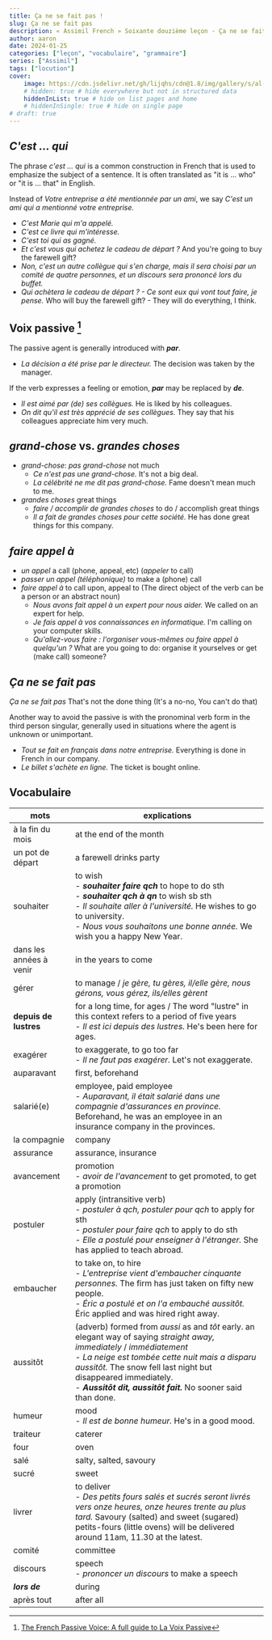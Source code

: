 ```yaml
---
title: Ça ne se fait pas !
slug: Ça ne se fait pas
description: « Assimil French » Soixante douzième leçon - Ça ne se fait pas !
author: aaron
date: 2024-01-25
categories: ["leçon", "vocabulaire", "grammaire"]
series: ["Assimil"]
tags: ["locution"]
cover: 
    image: https://cdn.jsdelivr.net/gh/lijqhs/cdn@1.8/img/gallery/s/al-elmes-ULHxWq8reao-unsplash.jpg
    # hidden: true # hide everywhere but not in structured data
    hiddenInList: true # hide on list pages and home
    # hiddenInSingle: true # hide on single page
# draft: true
---
```


## *C'est ... qui*

The phrase *c'est ... qui* is a common construction in French that is used to emphasize the subject of a sentence. It is often translated as "it is ... who" or "it is ... that" in English.

Instead of *Votre entreprise a été mentionnée par un ami*, we say *C'est un ami qui a mentionné votre entreprise.*

- *C'est Marie qui m'a appelé.*
- *C'est ce livre qui m'intéresse.*
- *C'est toi qui as gagné.*
- *Et c'est vous qui achetez le cadeau de départ ?* And you're going to buy the farewell gift?
- *Non, c'est un autre collègue qui s'en charge, mais il sera choisi par un comité de quatre personnes, et un discours sera prononcé lors du buffet.* 
- *Qui achètera le cadeau de départ ? - Ce sont eux qui vont tout faire, je pense.* Who will buy the farewell gift? - They will do everything, I think.

## Voix passive [^1]

[^1]: [The French Passive Voice: A full guide to La Voix Passive](https://lingoculture.com/blog/grammar/french-passive-voice/)

The passive agent is generally introduced with ***par***.
- *La décision a été prise par le directeur.* The decision was taken by the manager.

If the verb expresses a feeling or emotion, ***par*** may be replaced by ***de***.
- *Il est aimé par (de) ses collègues.* He is liked by his colleagues.
- *On dit qu'il est très apprécié de ses collègues.* They say that his colleagues appreciate him very much.

## *grand-chose* vs. *grandes choses*

- *grand-chose*: *pas grand-chose* not much
  - *Ce n'est pas une grand-chose.* It's not a big deal.
  - *La célébrité ne me dit pas grand-chose.* Fame doesn't mean much to me.
- *grandes choses* great things
  - *faire / accomplir de grandes choses* to do / accomplish great things
  - *Il a fait de grandes choses pour cette société.* He has done great things for this company.

## *faire appel à*

- *un appel* a call (phone, appeal, etc) (*appeler* to call)
- *passer un appel (téléphonique)* to make a (phone) call
- *faire appel à* to call upon, appeal to (The direct object of the verb can be a person or an abstract noun)
  - *Nous avons fait appel à un expert pour nous aider.* We called on an expert for help.
  - *Je fais appel à vos connaissances en informatique.* I'm calling on your computer skills.
  - *Qu'allez-vous faire : l'organiser vous-mêmes ou faire appel à quelqu'un ?* What are you going to do: organise it yourselves or get (make call) someone?

## *Ça ne se fait pas*

*Ça ne se fait pas* That's not the done thing (It's a no-no, You can't do that)

Another way to avoid the passive is with the pronominal verb form in the third person singular, generally used in situations where the agent is unknown or unimportant.
- *Tout se fait en français dans notre entreprise.* Everything is done in French in our company.
- *Le billet s'achète en ligne.* The ticket is bought online.

## Vocabulaire

| mots | explications |
| ---- | ---- | 
| à la fin du mois | at the end of the month | 
| un pot de départ | a farewell drinks party |
| souhaiter | to wish </br> - ***souhaiter faire qch*** to hope to do sth </br> - ***souhaiter qch à qn*** to wish sb sth </br> - *Il souhaite aller à l'université.* He wishes to go to university. </br> - *Nous vous souhaitons une bonne année.* We wish you a happy New Year. |
| dans les années à venir | in the years to come |
| gérer | to manage / *je gère, tu gères, il/elle gère, nous gérons, vous gérez, ils/elles gèrent* |
| **depuis de lustres** | for a long time, for ages / The word "lustre" in this context refers to a period of five years </br> - *Il est ici depuis des lustres.* He's been here for ages. |
| exagérer | to exaggerate, to go too far </br> - *Il ne faut pas exagérer.* Let's not exaggerate. |
| auparavant | first, beforehand | 
| salarié(e) | employee, paid employee </br> - *Auparavant, il était salarié dans une compagnie d'assurances en province.* Beforehand, he was an employee in an insurance company in the provinces. |
| la compagnie | company |
| assurance | assurance, insurance |
| avancement | promotion </br> - *avoir de l'avancement* to get promoted, to get a promotion |
| postuler | apply (intransitive verb) </br> - *postuler à qch, postuler pour qch* to apply for sth </br> - *postuler pour faire qch* to apply to do sth </br> - *Elle a postulé pour enseigner à l'étranger.* She has applied to teach abroad. |
| embaucher | to take on, to hire </br> - *L'entreprise vient d'embaucher cinquante personnes.* The firm has just taken on fifty new people. </br> - *Éric a postulé et on l'a embauché aussitôt.* Éric applied and was hired right away. |
| aussitôt | (adverb) formed from *aussi* as and *tôt* early. an elegant way of saying *straight away, immediately* / *immédiatement* </br> - *La neige est tombée cette nuit mais a disparu aussitôt.* The snow fell last night but disappeared immediately. </br> - ***Aussitôt dit, aussitôt fait.*** No sooner said than done. |
| humeur | mood </br> - *Il est de bonne humeur.* He's in a good mood. |
| traiteur | caterer | 
| four | oven |
| salé | salty, salted, savoury |
| sucré | sweet |
| livrer | to deliver </br> - *Des petits fours salés et sucrés seront livrés vers onze heures, onze heures trente au plus tard.* Savoury (salted) and sweet (sugared) petits-fours (little ovens) will be delivered around 11am, 11.30 at the latest. |
| comité | committee |
| discours | speech </br> - *prononcer un discours* to make a speech |
| ***lors de*** | during |
| après tout | after all |